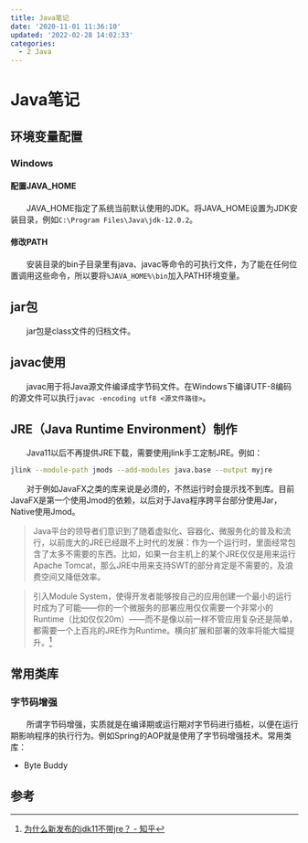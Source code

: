 ```yaml
---
title: Java笔记
date: '2020-11-01 11:36:10'
updated: '2022-02-28 14:02:33'
categories:
  - 2 Java
---
```

# Java笔记

## 环境变量配置

### Windows

#### 配置JAVA_HOME

　　JAVA_HOME指定了系统当前默认使用的JDK。将JAVA_HOME设置为JDK安装目录，例如`C:\Program Files\Java\jdk-12.0.2`。

#### 修改PATH

　　安装目录的bin子目录里有java、javac等命令的可执行文件，为了能在任何位置调用这些命令，所以要将`%JAVA_HOME%\bin`加入PATH环境变量。

## jar包

　　jar包是class文件的归档文件。

## javac使用

　　javac用于将Java源文件编译成字节码文件。在Windows下编译UTF-8编码的源文件可以执行`javac -encoding utf8 <源文件路径>`。

## JRE（Java Runtime Environment）制作

　　Java11以后不再提供JRE下载，需要使用jlink手工定制JRE。例如：

```sh
jlink --module-path jmods --add-modules java.base --output myjre
```

　　对于例如JavaFX之类的库来说是必须的，不然运行时会提示找不到库。目前JavaFX是第一个使用Jmod的依赖，以后对于Java程序跨平台部分使用Jar，Native使用Jmod。

> Java平台的领导者们意识到了随着虚拟化、容器化、微服务化的普及和流行，以前庞大的JRE已经跟不上时代的发展：作为一个运行时，里面经常包含了太多不需要的东西。比如，如果一台主机上的某个JRE仅仅是用来运行Apache Tomcat，那么JRE中用来支持SWT的部分肯定是不需要的，及浪费空间又降低效率。

> 引入Module System，使得开发者能够按自己的应用创建一个最小的运行时成为了可能——你的一个微服务的部署应用仅仅需要一个非常小的Runtime（比如仅仅20m）——而不是像以前一样不管应用复杂还是简单，都需要一个上百兆的JRE作为Runtime。横向扩展和部署的效率将能大幅提升。[^1]

## 常用类库

### 字节码增强

　　所谓字节码增强，实质就是在编译期或运行期对字节码进行插桩，以便在运行期影响程序的执行行为。例如Spring的AOP就是使用了字节码增强技术。常用类库：

- Byte Buddy

## 参考

[^1]: [为什么新发布的jdk11不带jre？ - 知乎](https://www.zhihu.com/question/296351428/answer/500599249)
